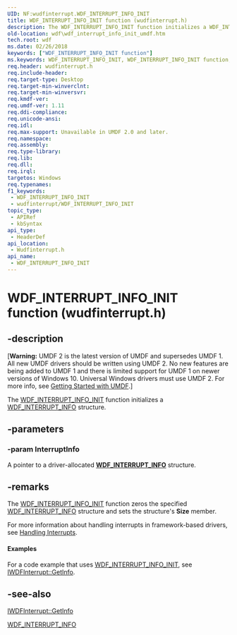 ```yaml
---
UID: NF:wudfinterrupt.WDF_INTERRUPT_INFO_INIT
title: WDF_INTERRUPT_INFO_INIT function (wudfinterrupt.h)
description: The WDF_INTERRUPT_INFO_INIT function initializes a WDF_INTERRUPT_INFO structure.
old-location: wdf\wdf_interrupt_info_init_umdf.htm
tech.root: wdf
ms.date: 02/26/2018
keywords: ["WDF_INTERRUPT_INFO_INIT function"]
ms.keywords: WDF_INTERRUPT_INFO_INIT, WDF_INTERRUPT_INFO_INIT function, umdf.wdf_interrupt_info_init, wdf.wdf_interrupt_info_init_umdf, wudfinterrupt/WDF_INTERRUPT_INFO_INIT
req.header: wudfinterrupt.h
req.include-header: 
req.target-type: Desktop
req.target-min-winverclnt: 
req.target-min-winversvr: 
req.kmdf-ver: 
req.umdf-ver: 1.11
req.ddi-compliance: 
req.unicode-ansi: 
req.idl: 
req.max-support: Unavailable in UMDF 2.0 and later.
req.namespace: 
req.assembly: 
req.type-library: 
req.lib: 
req.dll: 
req.irql: 
targetos: Windows
req.typenames: 
f1_keywords:
 - WDF_INTERRUPT_INFO_INIT
 - wudfinterrupt/WDF_INTERRUPT_INFO_INIT
topic_type:
 - APIRef
 - kbSyntax
api_type:
 - HeaderDef
api_location:
 - Wudfinterrupt.h
api_name:
 - WDF_INTERRUPT_INFO_INIT
---
```


# WDF_INTERRUPT_INFO_INIT function (wudfinterrupt.h)


## -description

<p class="CCE_Message">[<b>Warning:</b> UMDF 2 is the latest version of UMDF and supersedes UMDF 1.  All new UMDF drivers should be written using UMDF 2.  No new features are being added to UMDF 1 and there is limited support for UMDF 1 on newer versions of Windows 10.  Universal Windows drivers must use UMDF 2.  For more info, see <a href="/windows-hardware/drivers/wdf/getting-started-with-umdf-version-2">Getting Started with UMDF</a>.]


The <a href="/windows-hardware/drivers/ddi/wudfinterrupt/nf-wudfinterrupt-wdf_interrupt_info_init">WDF_INTERRUPT_INFO_INIT</a> function initializes a <a href="/windows-hardware/drivers/ddi/wudfinterrupt/ns-wudfinterrupt-_wdf_interrupt_info">WDF_INTERRUPT_INFO</a> structure.

## -parameters

### -param InterruptInfo

<p>A pointer to a driver-allocated <a href="/windows-hardware/drivers/ddi/wdfinterrupt/ns-wdfinterrupt-_wdf_interrupt_info"><b>WDF_INTERRUPT_INFO</b></a> structure.</p>

## -remarks

The <a href="/windows-hardware/drivers/ddi/wudfinterrupt/nf-wudfinterrupt-wdf_interrupt_info_init">WDF_INTERRUPT_INFO_INIT</a> function zeros the specified <a href="/windows-hardware/drivers/ddi/wudfinterrupt/ns-wudfinterrupt-_wdf_interrupt_info">WDF_INTERRUPT_INFO</a> structure and sets the structure's <b>Size</b> member.

For more information about handling interrupts in framework-based drivers, see <a href="/windows-hardware/drivers/wdf/handling-hardware-interrupts">Handling Interrupts</a>.


#### Examples

For a code example that uses <a href="/windows-hardware/drivers/ddi/wudfinterrupt/nf-wudfinterrupt-wdf_interrupt_info_init">WDF_INTERRUPT_INFO_INIT</a>, see <a href="/windows-hardware/drivers/ddi/wudfddi/nf-wudfddi-iwdfinterrupt-getinfo">IWDFInterrupt::GetInfo</a>.

<div class="code"></div>

## -see-also

<a href="/windows-hardware/drivers/ddi/wudfddi/nf-wudfddi-iwdfinterrupt-getinfo">IWDFInterrupt::GetInfo</a>



<a href="/windows-hardware/drivers/ddi/wudfinterrupt/ns-wudfinterrupt-_wdf_interrupt_info">WDF_INTERRUPT_INFO</a>
